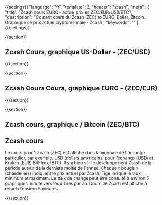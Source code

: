 {{settings}}
  "language": "fr",
  "template": 2,
  "header": "zcash",
  "meta" : {
    "title": "Zcash cours EURO - actuel prix en ZEC/EUR/USD/BTC",
    "description": "Courant cours du Zcash (ZEC) to EURO, Dollar, Bitcoin. Graphique de prix actuel cryptomonnaie - Zcash",
    "keywords": ""
  }
{{/settings}}



{{section}}


## Zcash Cours, graphique US-Dollar - **(ZEC/USD)**

<!-- TradingView Widget BEGIN -->
<script type="text/javascript" src="https://d33t3vvu2t2yu5.cloudfront.net/tv.js"></script>
<script type="text/javascript">
new TradingView.widget({
  "width": '100%',
  "height": 400,
  "symbol": "KRAKEN:ZECUSD",
  "interval": "60",
  "timezone": "Etc/UTC",
  "theme": "White",
  "style": "1",
  "locale": "en",
  "toolbar_bg": "#f1f3f6",
  "allow_symbol_change": true,
  "hideideas": true,
  "show_popup_button": true,
  "popup_width": "1000",
  "popup_height": "650"
});
</script>
<!-- TradingView Widget END -->

{{/section}}


{{section}}

## Zcash Cours Cours, graphique EURO - **(ZEC/EUR)**

<!-- TradingView Widget BEGIN -->
<script type="text/javascript" src="https://d33t3vvu2t2yu5.cloudfront.net/tv.js"></script>
<script type="text/javascript">
new TradingView.widget({
  "width": '100%',
  "height": 400,
  "symbol": "KRAKEN:ZECEUR",
  "interval": "60",
  "timezone": "Etc/UTC",
  "theme": "White",
  "style": "1",
  "locale": "en",
  "toolbar_bg": "#f1f3f6",
  "allow_symbol_change": true,
  "hideideas": true,
  "show_popup_button": true,
  "popup_width": "1000",
  "popup_height": "650"
});
</script>
<!-- TradingView Widget END -->
{{/section}}

{{section}}


## Zcash cours, graphique / Bitcoin **(ZEC/BTC)**

<!-- TradingView Widget BEGIN -->
<script type="text/javascript" src="https://d33t3vvu2t2yu5.cloudfront.net/tv.js"></script>
<script type="text/javascript">
new TradingView.widget({
  "width": "100%",
  "height": 400,
  "symbol": "BITFINEX:ZECBTC",
  "interval": "60",
  "timezone": "Etc/UTC",
  "theme": "White",
  "style": "1",
  "locale": "en",
  "toolbar_bg": "#f1f3f6",
  "allow_symbol_change": true,
  "hideideas": true,
  "show_popup_button": true,
  "popup_width": "1000",
  "popup_height": "650",
});

</script>
<!-- TradingView Widget END -->



## Zcash cours

Le cours pour 1 Zcash (ZEC) est affiché dans la monnaie de l'échange particulier, par exemple. USD (dollars américains) pour l'échange (USD) et Kraken (EUR) BitFinex (BTC). Il y a bien sûr le développement Zcash de la période autour de la dernière moitié de l'année. Chaque « bougie » (chandeliers) indiquent le prix actuel par Zcash. Tige indique le taux minimum et maximum. Le taux de change peut être consulté à environ 5 graphiques minute vers les arbres par an. Cours de Zcash est affiché à retard d'environ 5 minutes.








{{/section}}